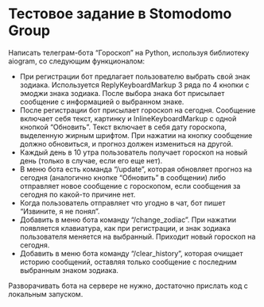 # Тестовое задание в Stomodomo Group

Написать телеграм-бота “Гороскоп” на Python, используя библиотеку aiogram, со следующим функционалом:
- При регистрации бот предлагает пользователю выбрать свой знак зодиака. Используется ReplyKeyboardMarkup 3 ряда по 4 кнопки с эмоджи знака зодиака. После выбора знака бот присылает сообщение с информацией о выбранном знаке.
- После регистрации бот присылает гороскоп на сегодня. Сообщение включает себя текст, картинку и InlineKeyboardMarkup с одной кнопкой “Обновить”. Текст включает в себя дату гороскопа, выделенную жирным шрифтом. При нажатии на кнопку сообщение должно обновиться, и прогноз должен измениться на другой.
- Каждый день в 10 утра пользователь получает гороскоп на новый день (только в случае, если его еще нет).
- В меню бота есть команда “/update”, которая обновляет прогноз на сегодня (аналогично кнопке “Обновить” в сообщении) либо отправляет новое сообщение с гороскопом, если сообщения за сегодня по какой-то причине нет.
- Когда пользователь отправляет что угодно в чат, бот пишет “Извините, я не понял”.
- Добавить в меню бота команду “/change_zodiac”. При нажатии появляется клавиатура, как при регистрации, и знак зодиака пользователя меняется на выбранный. Приходит новый гороскоп на сегодня.
- Добавить в меню бота команду “/clear_history”, которая очищает историю сообщений, оставляя только сообщение с последним выбранным знаком зодиака.

Разворачивать бота на сервере не нужно, достаточно прислать код с локальным запуском.
